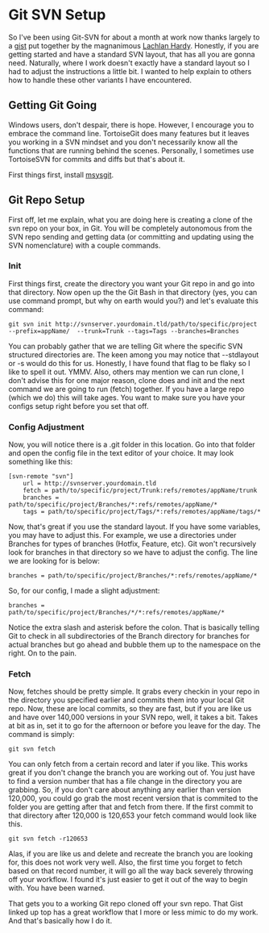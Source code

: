 # Git SVN Setup

So I've been using Git-SVN for about a month at work now thanks largely to a [gist](https://gist.github.com/594472) put together by the magnanimous [Lachlan Hardy](http://lachstock.com.au/). Honestly, if you are getting started and have a standard SVN layout, that has all you are gonna need. Naturally, where I work doesn't exactly have a standard layout so I had to adjust the instructions a little bit. I wanted to help explain to others how to handle these other variants I have encountered.

## Getting Git Going

Windows users, don't despair, there is hope. However, I encourage you to embrace the command line. TortoiseGit does many features but it leaves you working in a SVN mindset and you don't necessarily know all the functions that are running behind the scenes. Personally, I sometimes use TortoiseSVN for commits and diffs but that's about it.

First things first, install [msysgit](http://code.google.com/p/msysgit/).

## Git Repo Setup

First off, let me explain, what you are doing here is creating a clone of the svn repo on your box, in Git. You will be completely autonomous from the SVN repo sending and getting data (or committing and updating using the SVN nomenclature) with a couple commands.

### Init

First things first, create the directory you want your Git repo in and go into that directory. Now open up the the Git Bash in that directory (yes, you can use command prompt, but why on earth would you?) and let's evaluate this command:


	git svn init http://svnserver.yourdomain.tld/path/to/specific/project --prefix=appName/  --trunk=Trunk --tags=Tags --branches=Branches

You can probably gather that we are telling Git where the specific SVN structured directories are. The keen among you may notice that --stdlayout or -s would do this for us. Honestly, I have found that flag to be flaky so I like to spell it out. YMMV. Also, others may mention we can run clone, I don't advise this for one major reason, clone does and init and the next command we are going to run (fetch) together. If you have a large repo (which we do) this will take ages. You want to make sure you have your configs setup right before you set that off.

### Config Adjustment

Now, you will notice there is a .git folder in this location. Go into that folder and open the config file in the text editor of your choice. It may look something like this:


	[svn-remote "svn"]
		url = http://svnserver.yourdomain.tld
		fetch = path/to/specific/project/Trunk:refs/remotes/appName/trunk
		branches = path/to/specific/project/Branches/*:refs/remotes/appName/*
		tags = path/to/specific/project/Tags/*:refs/remotes/appName/tags/*

Now, that's great if you use the standard layout. If you have some variables, you may have to adjust this. For example, we use a directories under Branches for types of branches (Hotfix, Feature, etc). Git won't recursively look for branches in that directory so we have to adjust the config. The line we are looking for is below:


	branches = path/to/specific/project/Branches/*:refs/remotes/appName/*

So, for our config, I made a slight adjustment:

	branches = path/to/specific/project/Branches/*/*:refs/remotes/appName/*

Notice the extra slash and asterisk before the colon. That is basically telling Git to check in all subdirectories of the Branch directory for branches for actual branches but go ahead and bubble them up to the namespace on the right. On to the pain.

### Fetch

Now, fetches should be pretty simple. It grabs every checkin in your repo in the directory you specified earlier and commits them into your local Git repo. Now, these are local commits, so they are fast, but if you are like us and have over 140,000 versions in your SVN repo, well, it takes a bit. Takes at bit as in, set it to go for the afternoon or before you leave for the day. The command is simply:

	git svn fetch

You can only fetch from a certain record and later if you like. This works great if you don't change the branch you are working out of. You just have to find a version number that has a file change in the directory you are grabbing. So, if you don't care about anything any earlier than version 120,000, you could go grab the most recent version that is commited to the folder you are getting after that and fetch from there. If the first commit to that directory after 120,000 is 120,653 your fetch command would look like this.

	git svn fetch -r120653

Alas, if you are like us and delete and recreate the branch you are looking for, this does not work very well. Also, the first time you forget to fetch based on that record number, it will go all the way back severely throwing off your workflow. I found it's just easier to get it out of the way to begin with. You have been warned.

That gets you to a working Git repo cloned off your svn repo. That Gist linked up top has a great workflow that I more or less mimic to do my work. And that's basically how I do it.